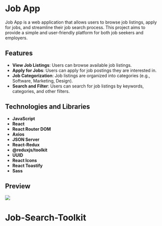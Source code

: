 # Job App

Job App is a web application that allows users to browse job listings, apply for jobs, and streamline their job search process. This project aims to provide a simple and user-friendly platform for both job seekers and employers.

## Features

- **View Job Listings**: Users can browse available job listings.
- **Apply for Jobs**: Users can apply for job postings they are interested in.
- **Job Categorization**: Job listings are organized into categories (e.g., Software, Marketing, Design).
- **Search and Filter**: Users can search for job listings by keywords, categories, and other filters.

## Technologies and Libraries

- **JavaScript**
- **React**
- **React Router DOM**
- **Axios**
- **JSON Server**
- **React-Redux**
- **@reduxjs/toolkit**
- **UUID**
- **React Icons**
- **React Toastify**
- **Sass**

## Preview


![](job.gif)

# Job-Search-Toolkit
